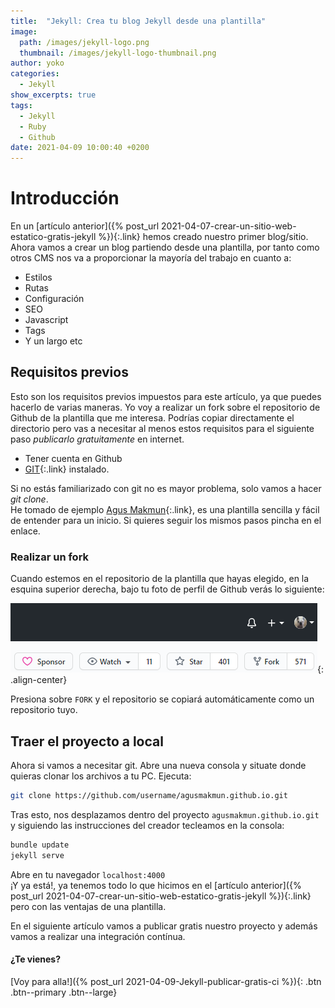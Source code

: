 ```yaml
---
title:  "Jekyll: Crea tu blog Jekyll desde una plantilla"
image: 
  path: /images/jekyll-logo.png
  thumbnail: /images/jekyll-logo-thumbnail.png
author: yoko
categories: 
  - Jekyll
show_excerpts: true
tags: 
  - Jekyll
  - Ruby
  - Github
date: 2021-04-09 10:00:40 +0200
---
```


# Introducción
En un [artículo anterior]({% post_url 2021-04-07-crear-un-sitio-web-estatico-gratis-jekyll %}){:.link} hemos creado nuestro primer blog/sitio.  
Ahora vamos a crear un blog partiendo desde una plantilla, por tanto como otros CMS nos va a proporcionar la mayoría del trabajo en cuanto a:
* Estilos
* Rutas
* Configuración
* SEO
* Javascript
* Tags
* Y un largo etc

## Requisitos previos
Esto son los requisitos previos impuestos para este artículo, ya que puedes hacerlo de varias maneras. Yo voy a realizar un fork sobre el repositorio de Github de la plantilla que me interesa. Podrías copiar directamente el directorio pero vas a necesitar al menos estos requisitos para el siguiente paso *publicarlo gratuitamente* en internet.

* Tener cuenta en Github
* [GIT](https://git-scm.com/downloads){:.link} instalado.

Si no estás familiarizado con git no es mayor problema, solo vamos a hacer _git clone_.  
He tomado de ejemplo [Agus Makmun](https://github.com/agusmakmun/agusmakmun.github.io){:.link}, es una plantilla sencilla y fácil de entender para un inicio. 
Si quieres seguir los mismos pasos pincha en el enlace.

### Realizar un fork
Cuando estemos en el repositorio de la plantilla que hayas elegido, en la esquina superior derecha, bajo tu foto de perfil de Github verás lo siguiente:  

![center-aligned-image](/images/fork.png){: .align-center}

Presiona sobre `FORK` y el repositorio se copiará automáticamente como un repositorio tuyo.

## Traer el proyecto a local
Ahora si vamos a necesitar git. Abre una nueva consola y situate donde quieras clonar los archivos a tu PC. Ejecuta:
```bash
git clone https://github.com/username/agusmakmun.github.io.git
```
Tras esto, nos desplazamos dentro del proyecto `agusmakmun.github.io.git` y siguiendo las instrucciones del creador tecleamos en la consola:
```bash
bundle update
jekyll serve
```
Abre en tu navegador `localhost:4000`  
¡Y ya está!, ya tenemos todo lo que hicimos en el [artículo anterior]({% post_url 2021-04-07-crear-un-sitio-web-estatico-gratis-jekyll %}){:.link} pero con las ventajas de una plantilla.  

En el siguiente artículo vamos a publicar gratis nuestro proyecto y además vamos a realizar una integración contínua.  

#### ¿Te vienes?

[Voy para alla!]({% post_url 2021-04-09-Jekyll-publicar-gratis-ci %}){: .btn .btn--primary .btn--large} 

